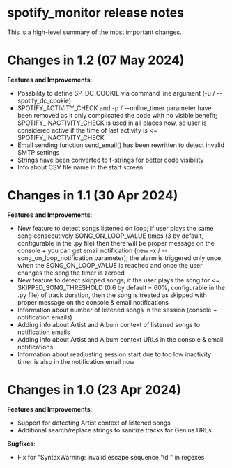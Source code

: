 # spotify_monitor release notes

This is a high-level summary of the most important changes. 

# Changes in 1.2 (07 May 2024)

**Features and Improvements**:

- Possbility to define SP_DC_COOKIE via command line argument (-u / --spotify_dc_cookie)
- SPOTIFY_ACTIVITY_CHECK and -p / --online_timer parameter have been removed as it only complicated the code with no visible benefit; SPOTIFY_INACTIVITY_CHECK is used in all places now, so user is considered active if the time of last activity is <= SPOTIFY_INACTIVITY_CHECK
- Email sending function send_email() has been rewritten to detect invalid SMTP settings
- Strings have been converted to f-strings for better code visibility
- Info about CSV file name in the start screen

# Changes in 1.1 (30 Apr 2024)

**Features and Improvements**:

- New feature to detect songs listened on loop; if user plays the same song consecutively SONG_ON_LOOP_VALUE times (3 by default, configurable in the .py file) then there will be proper message on the console + you can get email notification (new -x / --song_on_loop_notification parameter); the alarm is triggered only once, when the SONG_ON_LOOP_VALUE is reached and once the user changes the song the timer is zeroed
- New feature to detect skipped songs; if the user plays the song for <= SKIPPED_SONG_THRESHOLD (0.6 by default = 60%, configurable in the .py file) of track duration, then the song is treated as skipped with proper message on the console & email notifications
- Information about number of listened songs in the session (console + notification emails)
- Adding info about Artist and Album context of listened songs to notification emails
- Adding info about Artist and Album context URLs in the console & email notifications
- Information about readjusting session start due to too low inactivity timer is also in the notification email now

# Changes in 1.0 (23 Apr 2024)

**Features and Improvements**:

- Support for detecting Artist context of listened songs
- Additional search/replace strings to sanitize tracks for Genius URLs

**Bugfixes**:

- Fix for "SyntaxWarning: invalid escape sequence '\d'" in regexes
